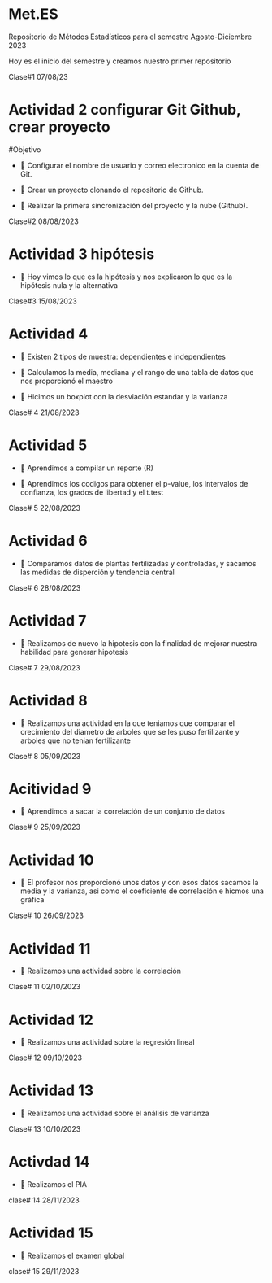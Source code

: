 # Met.ES
Repositorio de Métodos Estadísticos para el semestre Agosto-Diciembre 2023

Hoy es el inicio del semestre y creamos nuestro primer repositorio

Clase#1 07/08/23

# Actividad 2 configurar Git Github, crear proyecto

#Objetivo

+ :dart: Configurar el nombre de usuario y correo electronico en la cuenta de Git.

+ :dart: Crear un proyecto clonando el repositorio de Github.

+ :dart: Realizar la primera sincronización del proyecto y la nube (Github).

Clase#2 08/08/2023

# Actividad 3 hipótesis

+ :dart: Hoy vimos lo que es la hipótesis y nos explicaron lo que es la hipótesis nula y la alternativa

Clase#3 15/08/2023

# Actividad 4

+ :dart: Existen 2 tipos de muestra: dependientes e independientes

+ :dart: Calculamos la media, mediana y el rango de una tabla de datos que nos proporcionó el maestro

+ :dart: Hicimos un boxplot con la desviación estandar y la varianza

Clase# 4 21/08/2023

# Actividad 5

+ :dart: Aprendimos a compilar un reporte (R)

+ :dart: Aprendimos los codigos para obtener el p-value, los intervalos de confianza, los grados de libertad y el t.test

Clase# 5 22/08/2023

# Actividad 6

+ :dart: Comparamos datos de plantas fertilizadas y controladas, y sacamos las medidas de disperción y tendencia central

Clase# 6 28/08/2023

# Actividad 7

+ :dart: Realizamos de nuevo la hipotesis con la finalidad de mejorar nuestra habilidad para generar hipotesis

Clase# 7 29/08/2023

# Actividad 8

+ :dart: Realizamos una actividad en la que teniamos que comparar el crecimiento del diametro de arboles que se les puso fertilizante y arboles que no tenian fertilizante

Clase# 8 05/09/2023

# Acitividad 9

+ :dart: Aprendimos a sacar la correlación de un conjunto de datos

Clase# 9 25/09/2023

# Actividad 10

+ :dart: El profesor nos proporcionó unos datos y con esos datos sacamos la media y la varianza, asi como el coeficiente de correlación e hicmos una gráfica

Clase# 10 26/09/2023

# Actividad 11

+ :dart: Realizamos una actividad sobre la correlación

Clase# 11 02/10/2023

# Actividad 12

+ :dart: Realizamos una actividad sobre la regresión lineal

Clase# 12 09/10/2023

# Actividad 13

+ :dart: Realizamos una actividad sobre el análisis de varianza

Clase# 13 10/10/2023

# Activdad 14

+ :dart: Realizamos el PIA

clase# 14 28/11/2023

# Actividad 15

+ :dart: Realizamos  el examen global

clase# 15 29/11/2023